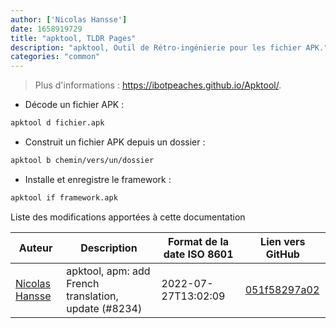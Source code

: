```yaml
---
author: ['Nicolas Hansse']
date: 1658919729
title: "apktool, TLDR Pages"
description: "apktool, Outil de Rétro-ingénierie pour les fichier APK."
categories: "common"
---
```

> Plus d'informations : <https://ibotpeaches.github.io/Apktool/>.

- Décode un fichier APK :

```bash
apktool d fichier.apk
```

- Construit un fichier APK depuis un dossier :

```bash
apktool b chemin/vers/un/dossier
```

- Installe et enregistre le framework :

```bash
apktool if framework.apk
```
Liste des modifications apportées à cette documentation


Auteur | Description | Format de la date ISO 8601 | Lien vers GitHub
------|-----|-----|-----
[Nicolas Hansse](mailto:nico.hansse@gmail.com) | apktool, apm: add French translation, update (#8234) | 2022-07-27T13:02:09 | [051f58297a02](https://github.com/tldr-pages/tldr/commit/051f58297a025a138c74daf6ea27c24017b2a1e4)

